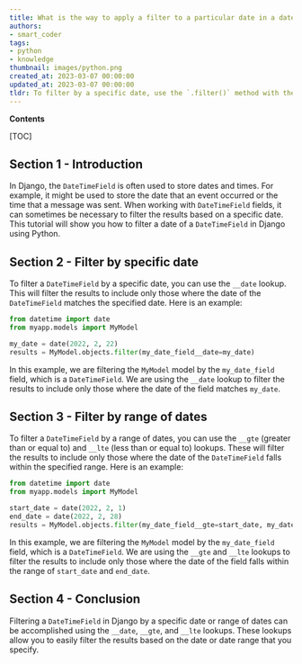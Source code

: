 ```yaml
---
title: What is the way to apply a filter to a particular date in a datetimefield in django?
authors:
- smart_coder
tags:
- python
- knowledge
thumbnail: images/python.png
created_at: 2023-03-07 00:00:00
updated_at: 2023-03-07 00:00:00
tldr: To filter by a specific date, use the `.filter()` method with the date object as the argument, like this `ExampleModel.objects.filter(datetime\_field\_\_date=date\_object)`.
---
```


**Contents**

[TOC]

## Section 1 - Introduction
In Django, the `DateTimeField` is often used to store dates and times. For example, it might be used to store the date that an event occurred or the time that a message was sent. When working with `DateTimeField` fields, it can sometimes be necessary to filter the results based on a specific date. This tutorial will show you how to filter a date of a `DateTimeField` in Django using Python.

## Section 2 - Filter by specific date
To filter a `DateTimeField` by a specific date, you can use the `__date` lookup. This will filter the results to include only those where the date of the `DateTimeField` matches the specified date. Here is an example:

```python
from datetime import date
from myapp.models import MyModel

my_date = date(2022, 2, 22)
results = MyModel.objects.filter(my_date_field__date=my_date)
```

In this example, we are filtering the `MyModel` model by the `my_date_field` field, which is a `DateTimeField`. We are using the `__date` lookup to filter the results to include only those where the date of the field matches `my_date`.

## Section 3 - Filter by range of dates
To filter a `DateTimeField` by a range of dates, you can use the `__gte` (greater than or equal to) and `__lte` (less than or equal to) lookups. These will filter the results to include only those where the date of the `DateTimeField` falls within the specified range. Here is an example:

```python
from datetime import date
from myapp.models import MyModel

start_date = date(2022, 2, 1)
end_date = date(2022, 2, 28)
results = MyModel.objects.filter(my_date_field__gte=start_date, my_date_field__lte=end_date)
```

In this example, we are filtering the `MyModel` model by the `my_date_field` field, which is a `DateTimeField`. We are using the `__gte` and `__lte` lookups to filter the results to include only those where the date of the field falls within the range of `start_date` and `end_date`.

## Section 4 - Conclusion
Filtering a `DateTimeField` in Django by a specific date or range of dates can be accomplished using the `__date`, `__gte`, and `__lte` lookups. These lookups allow you to easily filter the results based on the date or date range that you specify.
